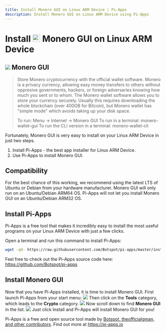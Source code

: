 ```yaml
---
title: Install Monero GUI on Linux ARM Device | Pi-Apps
description: Install Monero GUI on Linux ARM Device using Pi-Apps
---
```

<div class="simple-install-content content">

# Install <img src="/img/app-icons/Monero GUI/icon-64.png" height=24> Monero GUI on Linux ARM Device

## <img src="/img/app-icons/Monero GUI/icon-64.png"> Monero GUI
> Store Monero cryptocurrency with the official wallet software.
> Monero is a privacy currency, allowing easy money transfers to others without oppresive governments, hackers, or foreign adversaries knowing how much you sent or to whom.
> The Monero wallet software allows you to store your currency securely. Usually this requires downloading the whole blockchain (over 400GB for Bitcoin), but Monero wallet has "simple mode" which avoids taking up your disk space.
> 
> To run: Menu -> Internet -> Monero GUI
> To run in a terminal: monero-wallet-gui
> To run the CLI version in a terminal: monero-wallet-cli

Fortunately, Monero GUI is very easy to install on your Linux ARM Device in just two steps.
1. Install Pi-Apps - the best app installer for Linux ARM Device.
2. Use Pi-Apps to install Monero GUI.
</div>
<div class="simple-install-content content">

## Compatibility
For the best chance of this working, we recommend using the latest LTS of Ubuntu or Debian from your hardware manufacturer.
Monero GUI will only run on an Ubuntu/Debian ARM64 OS. Pi-Apps will not let you install Monero GUI on an Ubuntu/Debian ARM32 OS.
</div>
<div class="simple-install-content content">

## Install Pi-Apps

Pi-Apps is a free tool that makes it incredibly easy to install the most useful programs on your Linux ARM Device with just a few clicks.

Open a terminal and run this command to install Pi-Apps:
```bash
wget -qO- https://raw.githubusercontent.com/Botspot/pi-apps/master/install | bash
```
Feel free to check out the Pi-Apps source code here: https://github.com/Botspot/pi-apps
</div>
<div class="simple-install-content content">

## Install Monero GUI

Now that you have Pi-Apps installed, it is time to install Monero GUI.
First launch Pi-Apps from your start menu:
<img src="/img/start-menu.png">
Then click on the <b>Tools</b> category, which leads to the <b>Crypto</b> category.
<img src="/img/category-selections/Crypto.png">
Now scroll down to find <b>Monero GUI</b> in the list.
<img src="/img/app-icons/Monero GUI/app-selection.png">
Just click Install and Pi-Apps will install Monero GUI for you!
</div>
<div class="simple-install-content content">

Pi-Apps is a free and open source tool made by [Botspot, theofficialgman, and other contributors](/about/#contributors). Find out more at https://pi-apps.io
</div>
